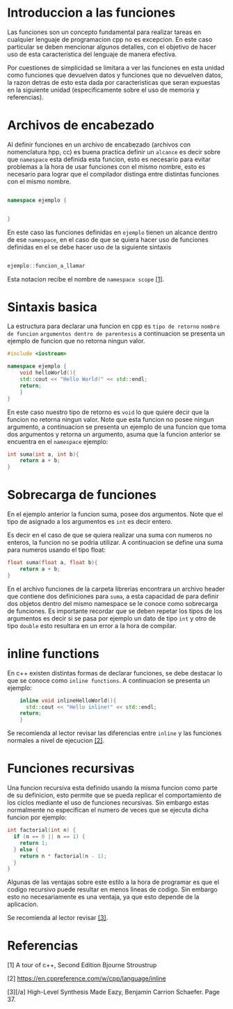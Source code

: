 # Introduccion a las funciones

Las funciones son un concepto fundamental para realizar tareas
en cualquier lenguaje de programacion cpp no es excepcion. En
este caso particular se deben mencionar algunos detalles, con
el objetivo de hacer uso de esta caracteristica del lenguaje
de manera efectiva.

Por cuestiones de simplicidad se limitara a ver las funciones
en esta unidad como funciones que devuelven datos y funciones
que no devuelven datos, la razon detras de esto esta dada por
caracteristicas que seran expuestas en la siguiente unidad
(especificamente sobre el uso de memoria y referencias).


# Archivos de encabezado

Al definir funciones en un archivo de encabezado
(archivos con nomenclatura hpp, cc) es buena practica
definir un ```alcance``` es decir sobre que ```namespace```
esta definida esta funcion, esto es necesario para
evitar problemas a la hora de usar funciones con
el mismo nombre, esto es necesario para lograr que
el compilador distinga entre distintas funciones
con el mismo nombre.


```cpp

namespace ejemplo {


}

```

En este caso las funciones definidas en ```ejemplo```
tienen un alcance dentro de ese ```namespace```, en el
caso de que se quiera hacer uso de funciones definidas
en el se debe hacer uso de la siguiente sintaxis
```cpp

ejemplo::funcion_a_llamar

```
Esta notacion recibe el nombre de ```namespace scope``` [[1]](1).


# Sintaxis basica

La estructura para declarar una funcion en cpp
es ```tipo de retorno``` ```nombre de funcion```
```argumentos dentro de parentesis``` a
continuacion se presenta un ejemplo de funcion
que no retorna ningun valor.

```cpp
#include <iostream>

namespace ejemplo {
	void helloWorld(){
    std::cout << "Hello World!" << std::endl;
    return;
	}
}
```
En este caso nuestro tipo de retorno es ```void```
lo que quiere decir que la funcion no retorna ningun
valor. Note que esta funcion no posee ningun argumento,
a continuacion se presenta un ejemplo de una funcion que
toma dos argumentos y retorna un argumento, asuma que la
funcion anterior se encuentra en el ```namespace```
ejemplo:

```cpp
int suma(int a, int b){
	return a + b;
}
```

# Sobrecarga de funciones
En el ejemplo anterior la funcion suma, posee dos
argumentos. Note que el tipo de asignado a los
argumentos es ```int``` es decir entero.

Es decir en el caso de que se quiera realizar una
suma con numeros no enteros, la funcion no se podria
utilizar. A continuacion se define una suma para
numeros usando el tipo float:

```cpp
float suma(float a, float b){
	return a + b;
}
```
En el archivo funciones de la carpeta librerias encontrara un
archivo header que contiene dos definiciones para ```suma```,
a esta capacidad de para definir dos objetos dentro del mismo
namespace se le conoce como sobrecarga de funciones.
Es importante recordar que se deben repetar los tipos de los
argumentos es decir si se pasa por ejemplo un dato de tipo ```int```
y otro de tipo ```double``` esto resultara en un error a la hora
de compilar.

# inline functions
En c++ existen distintas formas de declarar funciones, se debe
destacar lo que se conoce como ```inline functions```.
A continuacion se presenta un ejemplo:
```cpp
	inline void inlineHelloWorld(){
	  std::cout << "Hello inline!" << std::endl;
    return;
	}
```
Se recomienda al lector revisar las diferencias
entre ```inline``` y las funciones normales a
nivel de ejecucion [[2]](2).

# Funciones recursivas

Una funcion recursiva esta definido usando la misma funcion
como parte de su definicion, esto permite que se pueda replicar
el comportamiento de los ciclos mediante el uso de funciones
recursivas. Sin embargo estas normalmente no especifican el
numero de veces que se ejecuta dicha funcion por ejemplo:

```cpp
int factorial(int n) {
  if (n == 0 || n == 1) {
    return 1;
  } else {
    return n * factorial(n - 1);
  }
}
```
Algunas de las ventajas sobre este estilo a la hora de programar
es que el codigo recursivo puede resultar en menos lineas de codigo.
Sin embargo esto no necesariamente es una ventaja, ya que esto depende
de la aplicacion.

Se recomienda al lector revisar [[3]](3).


# Referencias

<a id="1">[1]</a>
A tour of c++, Second Edition Bjourne Stroustrup

<a id="2">[2]</a>
https://en.cppreference.com/w/cpp/language/inline

<a id="3">[3][/a]
High-Level Synthesis Made Eazy, Benjamin Carrion Schaefer.
Page 37.
